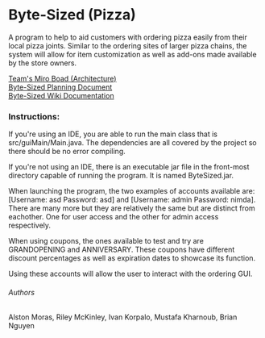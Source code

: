 # Byte-Sized (Pizza)
A program to help to aid customers with ordering pizza easily from their local pizza joints. Similar to the ordering sites of larger pizza chains, the system will allow for item customization as well as add-ons made available by the store owners.﻿

[Team's Miro Boad (Architecture)](https://miro.com/app/board/uXjVPvnCMpw=/)  
[Byte-Sized Planning Document](https://github.com/BrianNguyen0116/EECS3311SM-T15/blob/main/doc/Planning%20Document%20(1).pdf)  
[Byte-Sized Wiki Documentation](https://github.com/BrianNguyen0116/EECS3311SM-T15/blob/main/doc/wiki%20(1).pdf)


### Instructions:
If you're using an IDE, you are able to run the main class that is src/guiMain/Main.java. The dependencies are all covered by the project so there should be no error compiling.

If you're not using an IDE, there is an executable jar file in the front-most directory capable of running the program. It is named ByteSized.jar.

When launching the program, the two examples of accounts available are: [Username: asd Password: asd] and [Username: admin Password: nimda]. There are many more but they are relatively the same but are distinct from eachother. One for user access and the other for admin access respectively.

When using coupons, the ones available to test and try are GRANDOPENING and ANNIVERSARY. These coupons have different discount percentages as well as expiration dates to showcase its function.

Using these accounts will allow the user to interact with the ordering GUI.

###### Authors
Alston Moras, Riley McKinley, Ivan Korpalo, Mustafa Kharnoub, Brian Nguyen
